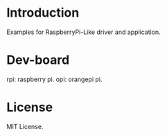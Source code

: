 
# Introduction

Examples for RaspberryPi-Like driver and application.


# Dev-board

rpi: raspberry pi.
opi: orangepi pi.


# License

MIT License.

